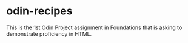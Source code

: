 # odin-recipes

This is the 1st Odin Project assignment in Foundations that is asking to demonstrate proficiency in HTML.